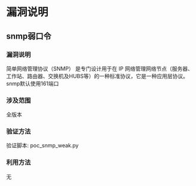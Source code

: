 # 漏洞说明
## snmp弱口令
### 漏洞说明
简单网络管理协议（SNMP） 是专门设计用于在 IP 网络管理网络节点（服务器、工作站、路由器、交换机及HUBS等）的一种标准协议，它是一种应用层协议。snmp默认使用161端口

### 涉及范围
全版本
### 验证方法
验证脚本: poc_snmp_weak.py

### 利用方法
无